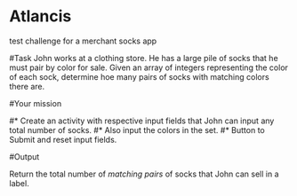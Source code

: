 # Atlancis
test challenge for a merchant socks app

#Task
John works at a clothing store. He has a large pile of socks that he must pair by color for sale.
Given an array of integers representing the color of each sock, determine hoe many pairs of socks with matching
colors there are.

#Your mission

  #* Create an activity with respective input fields that John can input any total number of socks.
  #* Also input the colors in the set.
  #* Button to Submit and reset input fields.
  
#Output

Return the total number of <i>matching pairs</i> of socks that John can sell in a label.
